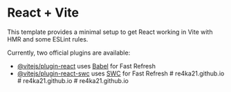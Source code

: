 # React + Vite

This template provides a minimal setup to get React working in Vite with HMR and some ESLint rules.

Currently, two official plugins are available:

- [@vitejs/plugin-react](https://github.com/vitejs/vite-plugin-react/blob/main/packages/plugin-react/README.md) uses [Babel](https://babeljs.io/) for Fast Refresh
- [@vitejs/plugin-react-swc](https://github.com/vitejs/vite-plugin-react-swc) uses [SWC](https://swc.rs/) for Fast Refresh
#   r e 4 k a 2 1 . g i t h u b . i o  
 #   r e 4 k a 2 1 . g i t h u b . i o  
 #   r e 4 k a 2 1 . g i t h u b . i o  
 